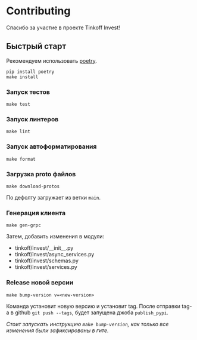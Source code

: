 # Contributing

Спасибо за участие в проекте Tinkoff Invest!

## Быстрый старт

Рекомендуем использовать [poetry](https://pypi.org/project/poetry/).

```
pip install poetry
make install
```

### Запуск тестов

```
make test
```

### Запуск линтеров

```
make lint
```

### Запуск автоформатирования

```
make format
```

### Загрузка proto файлов

```
make download-protos
```

По дефолту загружает из ветки `main`.

### Генерация клиента

```
make gen-grpc
```

Затем, добавить изменения в модули:
- tinkoff/invest/\_\_init__.py
- tinkoff/invest/async_services.py
- tinkoff/invest/schemas.py
- tinkoff/invest/services.py

### Release новой версии

```
make bump-version v=<new-version>
```

Команда установит новую версию и установит tag.
После отправки tag-а в github `git push --tags`, будет запущена джоба `publish_pypi`.

_Стоит запускать инструкцию `make bump-version`, как только все изменения были зафиксированы в гите._
